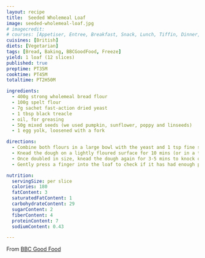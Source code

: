 ```yaml
---
layout: recipe
title:  Seeded Wholemeal Loaf
image: seeded-wholemeal-loaf.jpg
# imagecredit:
# courses: [Appetiser, Entree, Breakfast, Snack, Lunch, Tiffin, Dinner, Supper]
cuisines: [British]
diets: [Vegetarian]
tags: [Bread, Baking, BBCGoodFood, Freeze]
yield: 1 loaf (12 slices)
published: true
preptime: PT35M
cooktime: PT45M
totaltime: PT2H50M

ingredients:
  - 400g strong wholemeal bread flour
  - 100g spelt flour
  - 7g sachet fast-action dried yeast
  - 1 tbsp black treacle
  - oil, for greasing
  - 50g mixed seeds (we used pumpkin, sunflower, poppy and linseeds)
  - 1 egg yolk, loosened with a fork

directions:
  - Combine both flours in a large bowl with the yeast and 1 tsp fine salt. Mix the treacle with 250ml warm water until well combined. Stir into the flour to make a slightly sticky dough. If you need to add more water, splash it in 1 tbsp at a time.
  - Knead the dough on a lightly floured surface for 10 mins (or in a tabletop mixer for 5-7 mins). Your dough should be smooth and elastic when it’s ready. Place the dough in a lightly oiled bowl, flip the dough over to coat it in oil, then cover with a sheet of oiled cling film. Leave in a warm place until doubled in size – this will take about 1 hr (see note, below). Lightly oil a 900g loaf tin.
  - Once doubled in size, knead the dough again for 3-5 mins to knock out the air bubbles – add most of the seeds and work these into the dough as you knead. Shape the dough into an oval roughly the same length as your tin. Place in the tin and leave to prove, covered with oiled cling film, for 30-45 mins until it has nearly doubled in size again. Heat oven to 200°C (fan).
  - Gently press a finger into the loaf to check if it has had enough proving time (see tip). When it’s ready, glaze the top of the loaf with the egg yolk and sprinkle over the remaining seeds. Bake in the oven for 40-45 mins until golden brown – if you tip the loaf out of the tin and tap the bottom, it should sound hollow. Leave to cool on a wire rack for at least 30 mins before slicing.

nutrition:
  servingSize: per slice
  calories: 180
  fatContent: 3
  saturatedFatContent: 1
  carbohydrateContent: 29
  sugarContent: 2
  fiberContent: 4
  proteinContent: 7
  sodiumContent: 0.43

---
```

From [BBC Good Food](https://www.bbcgoodfood.com/recipes/seeded-wholemeal-loaf)
